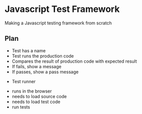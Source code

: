 # Javascript Test Framework

Making a Javascript testing framework from scratch

## Plan

- Test has a name
- Test runs the production code
- Compares the result of production code with expected result
- If fails, show a message
- If passes, show a pass message

* Test runner
- runs in the browser
- needs to load source code
- needs to load test code
- run tests
